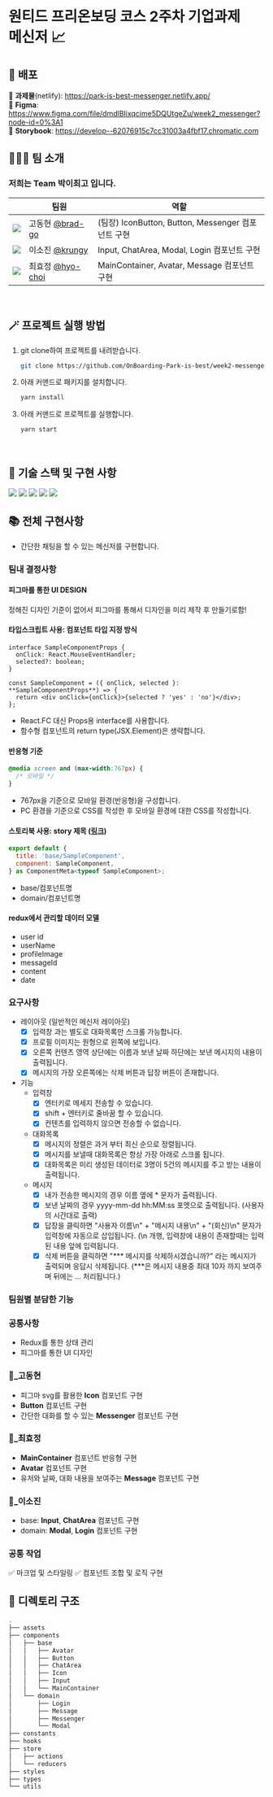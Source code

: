 <h1>원티드 프리온보딩 코스 2주차 기업과제<br />
메신저 📈</h1>

## 🚀 배포

🔗 **과제물**(netlify): https://park-is-best-messenger.netlify.app/ <br>
🔗 **Figma**: https://www.figma.com/file/dmdlBIixqcime5DQUtgeZu/week2_messenger?node-id=0%3A1 <br>
🔗 **Storybook**: https://develop--62076915c7cc31003a4fbf17.chromatic.com

## 🧑‍🤝‍🧑 팀 소개

### 저희는 Team **박이최고** 입니다.

| | 팀원 | 역할 | 
|------------------------------------------------------------ |----------------------------------------------------- |--------------------- | 
| ![](https://avatars.githubusercontent.com/u/68905615?s=25) | 고동현 [@brad-go](https://github.com/brad-go) | (팀장) IconButton, Button, Messenger 컴포넌트 구현  |
| ![](https://avatars.githubusercontent.com/u/71081893?s=25) | 이소진 [@krungy](https://github.com/krungy) | Input, ChatArea, Modal, Login 컴포넌트 구현 | 
| ![](https://avatars.githubusercontent.com/u/57004991?s=25) | 최효정 [@hyo-choi](https://github.com/hyo-choi) | MainContainer, Avatar, Message 컴포넌트 구현 | 

<br>

## 🪄 프로젝트 실행 방법

1. git clone하여 프로젝트를 내려받습니다.
   ```bash
   git clone https://github.com/OnBoarding-Park-is-best/week2-messenger.git
   ```
2. 아래 커맨드로 패키지를 설치합니다.
   ```bash
   yarn install
   ```
5. 아래 커맨드로 프로젝트를 실행합니다.
   ```bash
   yarn start
   ```

<br>

## 🧰 기술 스택 및 구현 사항

![](https://img.shields.io/badge/TypeScript-3178C6?style=for-the-badge&logo=TypeScript&logoColor=white) ![](https://img.shields.io/badge/React-20232A?style=for-the-badge&logo=react&logoColor=61DAFB) ![](https://img.shields.io/badge/styled--components-DB7093?style=for-the-badge&logo=styled-components&logoColor=white) ![](https://img.shields.io/badge/Storybook-FF4785?style=for-the-badge&logo=Storybook&logoColor=white) ![](https://img.shields.io/badge/Redux-764ABC?style=for-the-badge&logo=Redux&logoColor=white)

## 📚 전체 구현사항

- 간단한 채팅을 할 수 있는 메신저를 구현합니다.

### 팀내 결정사항

#### 피그마를 통한 UI DESIGN

 정해진 디자인 기준이 없어서 피그마를 통해서 디자인을 미리 제작 후 만들기로함!

#### 타입스크립트 사용: 컴포넌트 타입 지정 방식

```tsx
interface SampleComponentProps {
  onClick: React.MouseEventHandler;
  selected?: boolean;
}

const SampleComponent = ({ onClick, selected }: **SampleComponentProps**) => {
  return <div onClick={onClick}>{selected ? 'yes' : 'no'}</div>;
};
```

- React.FC 대신 Props용 interface를 사용합니다.
- 함수형 컴포넌트의 return type(JSX.Element)은 생략합니다.

#### 반응형 기준

```css
@media screen and (max-width:767px) {
  /* 모바일 */
}
```

- 767px을 기준으로 모바일 환경(반응형)을 구성합니다.
- PC 환경을 기준으로 CSS를 작성한 후 모바일 환경에 대한 CSS를 작성합니다.

#### 스토리북 사용: story 제목 ([링크](https://github.com/OnBoarding-Park-is-best/week2-partners-dashboard/blob/develop/src/components/SampleComponent/SampleComponent.stories.tsx#L6))

```jsx
export default {
  title: 'base/SampleComponent',
  component: SampleComponent,
} as ComponentMeta<typeof SampleComponent>;
```

- base/컴포넌트명
- domain/컴포넌트명

#### redux에서 관리할 데이터 모델

- user id
- userName
- profileImage
- messageId
- content
- date
### 요구사항

- 레이아웃 (일반적인 메신저 레이아웃)
   - [x] 입력창 과는 별도로 대화목록만 스크롤 가능합니다.
   - [x] 프로필 이미지는 원형으로 왼쪽에 보입니다.
   - [x] 오른쪽 컨텐츠 영역 상단에는 이름과 보낸 날짜 하단에는 보낸 메시지의 내용이 출력됩니다.
   - [x] 메시지의 가장 오른쪽에는 삭제 버튼과 답장 버튼이 존재합니다.
- 기능
    - 입력창
        - [x] 엔터키로 메세지 전송할 수 있습니다. 
        - [x] shift + 엔터키로 줄바꿈 할 수 있습니다.
        - [x] 컨텐츠를 입력하지 않으면 전송할 수 없습니다.
    - 대화목록
        - [x] 메시지의 정렬은 과거 부터 최신 순으로 정렬됩니다.
        - [x] 메시지를 보낼때 대화목록은 항상 가장 아래로 스크롤 됩니다.
        - [x] 대화목록은 미리 생성된 데이터로 3명이 5건의 메시지를 주고 받는 내용이 출력됩니다.
    - 메시지
        - [x] 내가 전송한 메시지의 경우 이름 옆에 * 문자가 출력됩니다.
        - [x] 보낸 날짜의 경우 yyyy-mm-dd hh:MM:ss 포멧으로 출력됩니다. (사용자의 시간대로 출력)
        - [x] 답장을 클릭하면 "사용자 이름\n" + "메시지 내용\n" + "(회신)\n" 문자가 입력창에 자동으로 삽입됩니다. (\n 개행, 입력창에 내용이 존재할때는 입력된 내용 앞에 입력됩니다.
        - [x] 삭제 버튼을 클릭하면 "*** 메시지를 삭제하시겠습니까?" 라는 메시지가 출력되며 응답시 삭제됩니다. (***은 메시지 내용중 최대 10자 까지 보여주며 뒤에는 ... 처리됩니다.)
### 팀원별 분담한 기능

### 공통사항

- Redux를 통한 상태 관리 
- 피그마를 통한 UI 디자인

### :checkered_flag:\_고동현

- 피그마 svg를 활용한 **Icon** 컴포넌트 구현
- **Button** 컴포넌트 구현
- 간단한 대화를 할 수 있는 **Messenger** 컴포넌트 구현

### :bus:\_최효정

- **MainContainer** 컴포넌트 반응형 구현
- **Avatar** 컴포넌트 구현
- 유저와 날짜, 대화 내용을 보여주는 **Message** 컴포넌트 구현

### :flower_playing_cards:\_이소진

- base: **Input**, **ChatArea** 컴포넌트 구현
- domain: **Modal**, **Login** 컴포넌트 구현

### 공통 작업

:white_check_mark: 마크업 및 스타일링  :white_check_mark: 컴포넌트 조합 및 로직 구현 <br>

## 📂 디렉토리 구조

```bash
.
├── assets
├── components
│   ├── base
│   │   ├── Avatar
│   │   ├── Button
│   │   ├── ChatArea
│   │   ├── Icon
│   │   ├── Input
│   │   └── MainContainer
│   └── domain
│       ├── Login
│       ├── Message
│       ├── Messenger
│       └── Modal
├── constants
├── hooks
├── store
│   ├── actions
│   └── reducers
├── styles
├── types
└── utils
```
